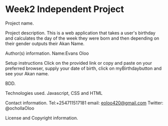 # Week2 Independent Project

Project name. 

Project description.
This is a web application that takes a user's birthday and calculates the day of the week they were born and then depending on their gender outputs their Akan Name.

Author(s) information.
Name:Evans Oloo

Setup instructions
Click on the provided link or copy and paste on your preferred browser, supply your date of birth, click on myBirthdaybutton and see your Akan name.

BDD.

Technologies used.
Javascript, CSS and HTML

Contact information.
Tel:+254711517181
email: eoloo420@gmail.com
Twitter: @ochollaOloo

License and Copyright information.
